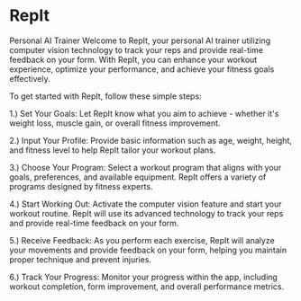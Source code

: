 # RepIt
Personal AI Trainer
Welcome to RepIt, your personal AI trainer utilizing computer vision technology to track your reps and provide real-time feedback on your form. With RepIt, you can enhance your workout experience, optimize your performance, and achieve your fitness goals effectively.

To get started with RepIt, follow these simple steps:

1.) Set Your Goals: Let RepIt know what you aim to achieve - whether it's weight loss, muscle gain, or overall fitness improvement.

2.) Input Your Profile: Provide basic information such as age, weight, height, and fitness level to help RepIt tailor your workout plans.

3.) Choose Your Program: Select a workout program that aligns with your goals, preferences, and available equipment. RepIt offers a variety of programs designed by fitness experts.

4.) Start Working Out: Activate the computer vision feature and start your workout routine. RepIt will use its advanced technology to track your reps and provide real-time feedback on your form.

5.) Receive Feedback: As you perform each exercise, RepIt will analyze your movements and provide feedback on your form, helping you maintain proper technique and prevent injuries.

6.) Track Your Progress: Monitor your progress within the app, including workout completion, form improvement, and overall performance metrics.
